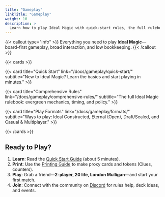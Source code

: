 ```yaml
---
title: "Gameplay"
linkTitle: "Gameplay"
weight: 10
description: >
  Learn how to play Ideal Magic with quick-start rules, the full rulebook, and supported formats
---
```


{{< callout type="info" >}}
Everything you need to play **Ideal Magic**—board-first gameplay, broad interaction, and low bookkeeping.
{{< /callout >}}

{{< cards >}}

{{< card title="Quick Start" link="/docs/gameplay/quick-start/" subtitle="New to Ideal Magic? Learn the basics and start playing in minutes." >}}

{{< card title="Comprehensive Rules" link="/docs/gameplay/comprehensive-rules/" subtitle="The full Ideal Magic rulebook: evergreen mechanics, timing, and policy." >}}

{{< card title="Play Formats" link="/docs/gameplay/formats/" subtitle="Ways to play: Ideal Constructed, Eternal (Open), Draft/Sealed, and Casual & Multiplayer." >}}

{{< /cards >}}

## Ready to Play?

1. **Learn**: Read the [Quick Start Guide](quick-start/) (about 5 minutes).
2. **Print**: Use the [Printing Guide](/docs/printing/home-printing-guide/) to make proxy cards and tokens (Clues, counters).
3. **Play**: Grab a friend—**2-player, 20 life, London Mulligan**—and start your first match.
4. **Join**: Connect with the community on [Discord](https://discord.gg/DvHRY8h3rs) for rules help, deck ideas, and events.
